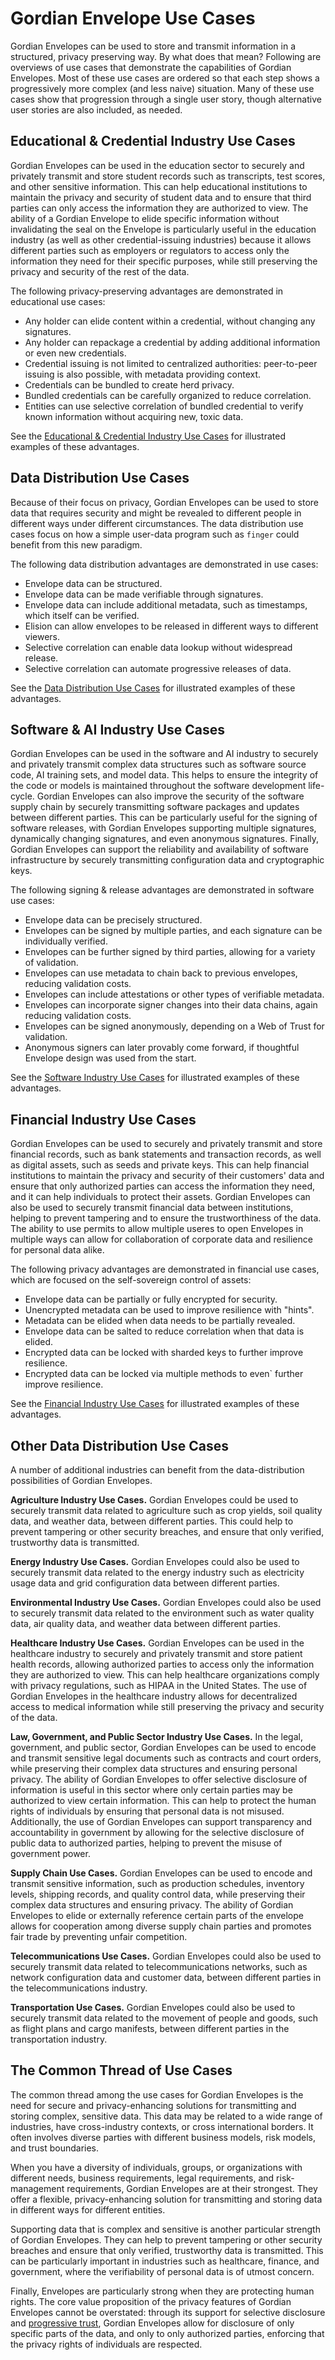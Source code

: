 # Gordian Envelope Use Cases

Gordian Envelopes can be used to store and transmit information in a structured, privacy preserving way. By what does that mean? Following are overviews of use cases that demonstrate the capabilities of Gordian Envelopes. Most of these use cases are ordered so that each step shows a progressively more complex (and less naive) situation. Many of these use cases show that progression through a single user story, though alternative user stories are also included, as needed.

## Educational & Credential Industry Use Cases

Gordian Envelopes can be used in the education sector to securely and privately transmit and store student records such as transcripts, test scores, and other sensitive information. This can help educational institutions to maintain the privacy and security of student data and to ensure that third parties can only access the information they are authorized to view. The ability of a Gordian Envelope to elide specific information without invalidating the seal on the Envelope is particularly useful in the education industry (as well as other credential-issuing industries) because it allows different parties such as employers or regulators to access only the information they need for their specific purposes, while still preserving the privacy and security of the rest of the data.

The following privacy-preserving advantages are demonstrated in educational use cases:

* Any holder can elide content within a credential, without changing any signatures.
* Any holder can repackage a credential by adding additional information or even new credentials.
* Credential issuing is not limited to centralized authorities: peer-to-peer issuing is also possible, with metadata providing context.
* Credentials can be bundled to create herd privacy.
* Bundled credentials can be carefully organized to reduce correlation.
* Entities can use selective correlation of bundled credential to verify known information without acquiring new, toxic data.

See the [Educational & Credential Industry Use Cases](Educational.md) for illustrated examples of these advantages.

## Data Distribution Use Cases

Because of their focus on privacy, Gordian Envelopes can be used to store data that requires security and might be revealed to different people in different ways under different circumstances. The data distribution use cases focus on how a simple user-data program such as `finger` could benefit from this new paradigm.

The following data distribution advantages are demonstrated in use cases:

* Envelope data can be structured.
* Envelope data can be made verifiable through signatures.
* Envelope data can include additional metadata, such as timestamps, which itself can be verified.
* Elision can allow envelopes to be released in different ways to different viewers.
* Selective correlation can enable data lookup without widespread release.
* Selective correlation can automate progressive releases of data.

See the [Data Distribution Use Cases](Data.md) for illustrated examples of these advantages.

## Software & AI Industry Use Cases

Gordian Envelopes can be used in the software and AI industry to securely and privately transmit complex data structures such as software source code, AI training sets, and model data. This helps to ensure the integrity of the code or models is maintained throughout the software development life-cycle. Gordian Envelopes can also improve the security of the software supply chain by securely transmitting software packages and updates between different parties. This can be particularly useful for the signing of software releases, with Gordian Envelopes supporting multiple signatures, dynamically changing signatures, and even anonymous signatures. Finally, Gordian Envelopes can support the reliability and availability of software infrastructure by securely transmitting configuration data and cryptographic keys.

The following signing & release advantages are demonstrated in software use cases:

* Envelope data can be precisely structured.
* Envelopes can be signed by multiple parties, and each signature can be individually verified.
* Envelopes can be further signed by third parties, allowing for a variety of validation.
* Envelopes can use metadata to chain back to previous envelopes, reducing validation costs.
* Envelopes can include attestations or other types of verifiable metadata.
* Envelopes can incorporate signer changes into their data chains, again reducing validation costs.
* Envelopes can be signed anonymously, depending on a Web of Trust for validation.
* Anonymous signers can later provably come forward, if thoughtful Envelope design was used from the start.

See the [Software Industry Use Cases](Software.md) for illustrated examples of these advantages.

## Financial Industry Use Cases

Gordian Envelopes can be used to securely and privately transmit and store financial records, such as bank statements and transaction records, as well as digital assets, such as seeds and private keys. This can help financial institutions to maintain the privacy and security of their customers' data and ensure that only authorized parties can access the information they need, and it can help individuals to protect their assets. Gordian Envelopes can also be used to securely transmit financial data between institutions, helping to prevent tampering and to ensure the trustworthiness of the data. The ability to use permits to allow multiple useres to open Envelopes in multiple ways can allow for collaboration of corporate data and resilience for personal data alike. 

The following privacy advantages are demonstrated in financial use cases, which are focused on the self-sovereign control of assets:

* Envelope data can be partially or fully encrypted for security.
* Unencrypted metadata can be used to improve resilience with "hints".
* Metadata can be elided when data needs to be partially revealed.
* Envelope data can be salted to reduce correlation when that data is elided.
* Encrypted data can be locked with sharded keys to further improve resilience.
* Encrypted data can be locked via multiple methods to even` further improve resilience.

See the [Financial Industry Use Cases](Financial.md) for illustrated examples of these advantages.

## Other Data Distribution Use Cases

A number of additional industries can benefit from the data-distribution possibilities of Gordian Envelopes.

**Agriculture Industry Use Cases.** Gordian Envelopes could be used to securely transmit data related to agriculture such as crop yields, soil quality data, and weather data, between different parties. This could help to prevent tampering or other security breaches, and ensure that only verified, trustworthy data is transmitted.

**Energy Industry Use Cases.** Gordian Envelopes could also be used to securely transmit data related to the energy industry such as electricity usage data and grid configuration data between different parties.

**Environmental Industry Use Cases.** Gordian Envelopes could also be used to securely transmit data related to the environment such as water quality data, air quality data, and weather data between different parties.

**Healthcare Industry Use Cases.** Gordian Envelopes can be used in the healthcare industry to securely and privately transmit and store patient health records, allowing authorized parties to access only the information they are authorized to view. This can help healthcare organizations comply with privacy regulations, such as HIPAA in the United States. The use of Gordian Envelopes in the healthcare industry allows for decentralized access to medical information while still preserving the privacy and security of the data.

**Law, Government, and Public Sector Industry Use Cases.** In the legal, government, and public sector, Gordian Envelopes can be used to encode and transmit sensitive legal documents such as contracts and court orders, while preserving their complex data structures and ensuring personal privacy. The ability of Gordian Envelopes to offer selective disclosure of information is useful in this sector where only certain parties may be authorized to view certain information. This can help to protect the human rights of individuals by ensuring that personal data is not misused. Additionally, the use of Gordian Envelopes can support transparency and accountability in government by allowing for the selective disclosure of public data to authorized parties, helping to prevent the misuse of government power.

**Supply Chain Use Cases.** Gordian Envelopes can be used to encode and transmit sensitive information, such as production schedules, inventory levels, shipping records, and quality control data, while preserving their complex data structures and ensuring privacy. The ability of Gordian Envelopes to elide or externally reference certain parts of the envelope allows for cooperation among diverse supply chain parties and promotes fair trade by preventing unfair competition. 

**Telecommunications Use Cases.** Gordian Envelopes could also be used to securely transmit data related to telecommunications networks, such as network configuration data and customer data, between different parties in the telecommunications industry.

**Transportation Use Cases.** Gordian Envelopes could also be used to securely transmit data related to the movement of people and goods, such as flight plans and cargo manifests, between different parties in the transportation industry. 

## The Common Thread of Use Cases

The common thread among the use cases for Gordian Envelopes is the need for secure and privacy-enhancing solutions for transmitting and storing complex, sensitive data. This data may be related to a wide range of industries, have cross-industry contexts, or cross international borders. It often involves diverse parties with different business models, risk models, and trust boundaries.

When you have a diversity of individuals, groups, or organizations with different needs, business requirements, legal requirements, and risk-management requirements, Gordian Envelopes are at their strongest. They offer a flexible, privacy-enhancing solution for transmitting and storing data in different ways for different entities.

Supporting data that is complex and sensitive is another particular strength of Gordian Envelopes. They can help to prevent tampering or other security breaches and ensure that only verified, trustworthy data is transmitted. This can be particularly important in industries such as healthcare, finance, and government, where the verifiability of personal data is of utmost concern.

Finally, Envelopes are particularly strong when they are protecting human rights. The core value proposition of the privacy features of Gordian Envelopes cannot be overstated: through its support for selective disclosure and [progressive trust](https://www.blockchaincommons.com/musings/musings-progressive-trust/), Gordian Envelopes allow for disclosure of only specific parts of the data, and only to only authorized parties, enforcing that the privacy rights of individuals are respected.

